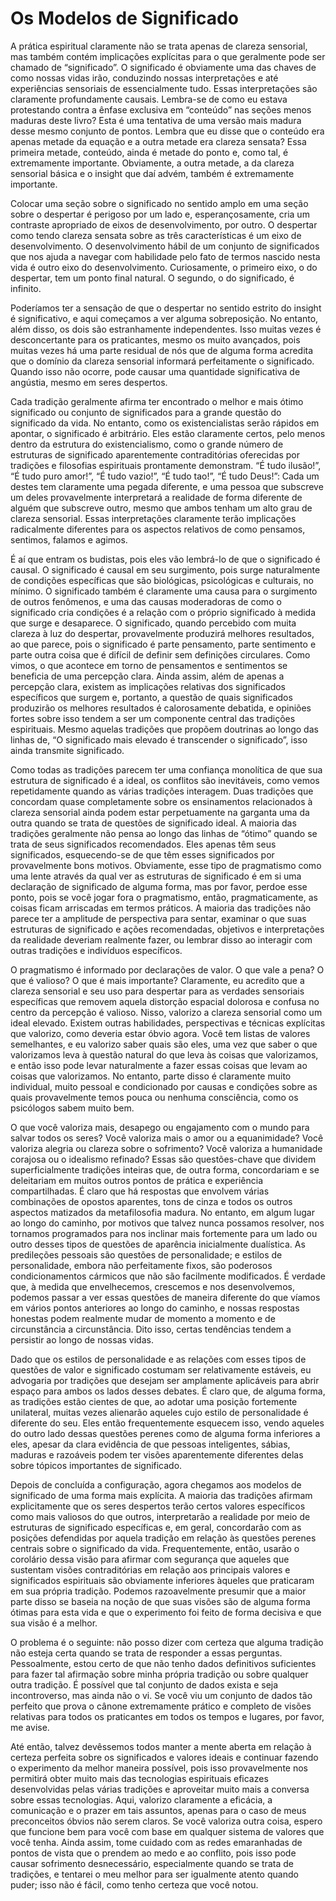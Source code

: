 # Os Modelos de Significado

A prática espiritual claramente não se trata apenas de clareza sensorial, mas também contém implicações explícitas para o que geralmente pode ser chamado de “significado”. O significado é obviamente uma das chaves de como nossas vidas irão, conduzindo nossas interpretações e até experiências sensoriais de essencialmente tudo. Essas interpretações são claramente profundamente causais. Lembra-se de como eu estava protestando contra a ênfase exclusiva em “conteúdo” nas seções menos maduras deste livro? Esta é uma tentativa de uma versão mais madura desse mesmo conjunto de pontos. Lembra que eu disse que o conteúdo era apenas metade da equação e a outra metade era clareza sensata? Essa primeira metade, conteúdo, ainda é metade do ponto e, como tal, é extremamente importante. Obviamente, a outra metade, a da clareza sensorial básica e o insight que daí advém, também é extremamente importante.

Colocar uma seção sobre o significado no sentido amplo em uma seção sobre o despertar é perigoso por um lado e, esperançosamente, cria um contraste apropriado de eixos de desenvolvimento, por outro. O despertar como tendo clareza sensata sobre as três características é um eixo de desenvolvimento. O desenvolvimento hábil de um conjunto de significados que nos ajuda a navegar com habilidade pelo fato de termos nascido nesta vida é outro eixo do desenvolvimento. Curiosamente, o primeiro eixo, o do despertar, tem um ponto final natural. O segundo, o do significado, é infinito.

Poderíamos ter a sensação de que o despertar no sentido estrito do insight é significativo, e aqui começamos a ver alguma sobreposição. No entanto, além disso, os dois são estranhamente independentes. Isso muitas vezes é desconcertante para os praticantes, mesmo os muito avançados, pois muitas vezes há uma parte residual de nós que de alguma forma acredita que o domínio da clareza sensorial informará perfeitamente o significado. Quando isso não ocorre, pode causar uma quantidade significativa de angústia, mesmo em seres despertos.

Cada tradição geralmente afirma ter encontrado o melhor e mais ótimo significado ou conjunto de significados para a grande questão do significado da vida. No entanto, como os existencialistas serão rápidos em apontar, o significado é arbitrário. Eles estão claramente certos, pelo menos dentro da estrutura do existencialismo, como o grande número de estruturas de significado aparentemente contraditórias oferecidas por tradições e filosofias espirituais prontamente demonstram. “É tudo ilusão!”, “É tudo puro amor!”, “É tudo vazio!”, “É tudo tao!”, “É tudo Deus!”: Cada um destes tem claramente uma pegada diferente, e uma pessoa que subscreve um deles provavelmente interpretará a realidade de forma diferente de alguém que subscreve outro, mesmo que ambos tenham um alto grau de clareza sensorial. Essas interpretações claramente terão implicações radicalmente diferentes para os aspectos relativos de como pensamos, sentimos, falamos e agimos.

É aí que entram os budistas, pois eles vão lembrá-lo de que o significado é causal. O significado é causal em seu surgimento, pois surge naturalmente de condições específicas que são biológicas, psicológicas e culturais, no mínimo. O significado também é claramente uma causa para o surgimento de outros fenômenos, e uma das causas moderadoras de como o significado cria condições é a relação com o próprio significado à medida que surge e desaparece. O significado, quando percebido com muita clareza à luz do despertar, provavelmente produzirá melhores resultados, ao que parece, pois o significado é parte pensamento, parte sentimento e parte outra coisa que é difícil de definir sem definições circulares. Como vimos, o que acontece em torno de pensamentos e sentimentos se beneficia de uma percepção clara. Ainda assim, além de apenas a percepção clara, existem as implicações relativas dos significados específicos que surgem e, portanto, a questão de quais significados produzirão os melhores resultados é calorosamente debatida, e opiniões fortes sobre isso tendem a ser um componente central das tradições espirituais. Mesmo aquelas tradições que propõem doutrinas ao longo das linhas de, “O significado mais elevado é transcender o significado”, isso ainda transmite significado.

Como todas as tradições parecem ter uma confiança monolítica de que sua estrutura de significado é a ideal, os conflitos são inevitáveis, como vemos repetidamente quando as várias tradições interagem. Duas tradições que concordam quase completamente sobre os ensinamentos relacionados à clareza sensorial ainda podem estar perpetuamente na garganta uma da outra quando se trata de questões de significado ideal. A maioria das tradições geralmente não pensa ao longo das linhas de “ótimo” quando se trata de seus significados recomendados. Eles apenas têm seus significados, esquecendo-se de que têm esses significados por provavelmente bons motivos. Obviamente, esse tipo de pragmatismo como uma lente através da qual ver as estruturas de significado é em si uma declaração de significado de alguma forma, mas por favor, perdoe esse ponto, pois se você jogar fora o pragmatismo, então, pragmaticamente, as coisas ficam arriscadas em termos práticos. A maioria das tradições não parece ter a amplitude de perspectiva para sentar, examinar o que suas estruturas de significado e ações recomendadas, objetivos e interpretações da realidade deveriam realmente fazer, ou lembrar disso ao interagir com outras tradições e indivíduos específicos.

O pragmatismo é informado por declarações de valor. O que vale a pena? O que é valioso? O que é mais importante? Claramente, eu acredito que a clareza sensorial e seu uso para despertar para as verdades sensoriais específicas que removem aquela distorção espacial dolorosa e confusa no centro da percepção é valioso. Nisso, valorizo ​​a clareza sensorial como um ideal elevado. Existem outras habilidades, perspectivas e técnicas explícitas que valorizo, como deveria estar óbvio agora. Você tem listas de valores semelhantes, e eu valorizo ​​saber quais são eles, uma vez que saber o que valorizamos leva à questão natural do que leva às coisas que valorizamos, e então isso pode levar naturalmente a fazer essas coisas que levam ao coisas que valorizamos. No entanto, parte disso é claramente muito individual, muito pessoal e condicionado por causas e condições sobre as quais provavelmente temos pouca ou nenhuma consciência, como os psicólogos sabem muito bem.

O que você valoriza mais, desapego ou engajamento com o mundo para salvar todos os seres? Você valoriza mais o amor ou a equanimidade? Você valoriza alegria ou clareza sobre o sofrimento? Você valoriza a humanidade corajosa ou o idealismo refinado? Essas são questões-chave que dividem superficialmente tradições inteiras que, de outra forma, concordariam e se deleitariam em muitos outros pontos de prática e experiência compartilhadas. É claro que há respostas que envolvem várias combinações de opostos aparentes, tons de cinza e todos os outros aspectos matizados da metafilosofia madura. No entanto, em algum lugar ao longo do caminho, por motivos que talvez nunca possamos resolver, nos tornamos programados para nos inclinar mais fortemente para um lado ou outro desses tipos de questões de aparência inicialmente dualística. As predileções pessoais são questões de personalidade; e estilos de personalidade, embora não perfeitamente fixos, são poderosos condicionamentos cármicos que não são facilmente modificados. É verdade que, à medida que envelhecemos, crescemos e nos desenvolvemos, podemos passar a ver essas questões de maneira diferente do que víamos em vários pontos anteriores ao longo do caminho, e nossas respostas honestas podem realmente mudar de momento a momento e de circunstância a circunstância. Dito isso, certas tendências tendem a persistir ao longo de nossas vidas.

Dado que os estilos de personalidade e as relações com esses tipos de questões de valor e significado costumam ser relativamente estáveis, eu advogaria por tradições que desejam ser amplamente aplicáveis ​​para abrir espaço para ambos os lados desses debates. É claro que, de alguma forma, as tradições estão cientes de que, ao adotar uma posição fortemente unilateral, muitas vezes alienarão aqueles cujo estilo de personalidade é diferente do seu. Eles então frequentemente esquecem isso, vendo aqueles do outro lado dessas questões perenes como de alguma forma inferiores a eles, apesar da clara evidência de que pessoas inteligentes, sábias, maduras e razoáveis ​​podem ter visões aparentemente diferentes delas sobre tópicos importantes de significado.

Depois de concluída a configuração, agora chegamos aos modelos de significado de uma forma mais explícita. A maioria das tradições afirmam explicitamente que os seres despertos terão certos valores específicos como mais valiosos do que outros, interpretarão a realidade por meio de estruturas de significado específicas e, em geral, concordarão com as posições defendidas por aquela tradição em relação às questões perenes centrais sobre o significado da vida. Frequentemente, então, usarão o corolário dessa visão para afirmar com segurança que aqueles que sustentam visões contraditórias em relação aos principais valores e significados espirituais são obviamente inferiores àqueles que praticaram em sua própria tradição. Podemos razoavelmente presumir que a maior parte disso se baseia na noção de que suas visões são de alguma forma ótimas para esta vida e que o experimento foi feito de forma decisiva e que sua visão é a melhor.

O problema é o seguinte: não posso dizer com certeza que alguma tradição não esteja certa quando se trata de responder a essas perguntas. Pessoalmente, estou certo de que não tenho dados definitivos suficientes para fazer tal afirmação sobre minha própria tradição ou sobre qualquer outra tradição. É possível que tal conjunto de dados exista e seja incontroverso, mas ainda não o vi. Se você viu um conjunto de dados tão perfeito que prova o cânone extremamente prático e completo de visões relativas para todos os praticantes em todos os tempos e lugares, por favor, me avise.

Até então, talvez devêssemos todos manter a mente aberta em relação à certeza perfeita sobre os significados e valores ideais e continuar fazendo o experimento da melhor maneira possível, pois isso provavelmente nos permitirá obter muito mais das tecnologias espirituais eficazes desenvolvidas pelas várias tradições e aproveitar muito mais a conversa sobre essas tecnologias. Aqui, valorizo ​​claramente a eficácia, a comunicação e o prazer em tais assuntos, apenas para o caso de meus preconceitos óbvios não serem claros. Se você valoriza outra coisa, espero que funcione bem para você com base em qualquer sistema de valores que você tenha. Ainda assim, tome cuidado com as redes emaranhadas de pontos de vista que o prendem ao medo e ao conflito, pois isso pode causar sofrimento desnecessário, especialmente quando se trata de tradições, e tentarei o meu melhor para ser igualmente atento quando puder; isso não é fácil, como tenho certeza que você notou.
